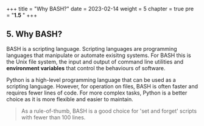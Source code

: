 +++
title = "Why BASH?"
date = 2023-02-14
weight = 5
chapter = true
pre = "<b>1.5 </b>"
+++
## 5. Why BASH?

BASH is a scripting language. Scripting languages are programming languages that manipulate or automate exisitng systems. For BASH this is the Unix file system, the input and output of command line utilities and  **environment variables** that  control the behaviours of software.

Python is a high-level programming language that can be used as a scripting language. However, for operation on files, BASH is often faster and requires fewer lines of code. For more complex tasks, Python is a better choice as it is more flexible and easier to maintain.

> As a rule-of-thumb, BASH is a good choice for 'set and forget' scripts with fewer than 100 lines. 

